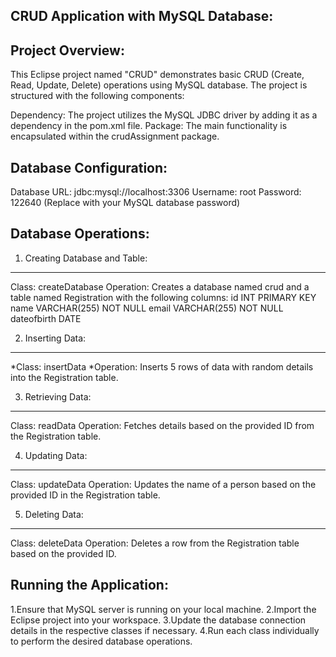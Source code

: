 CRUD Application with MySQL Database:
-------------------------------------

Project Overview:
-----------------
This Eclipse project named "CRUD" demonstrates basic CRUD (Create, Read, Update, Delete) operations using MySQL database. 
The project is structured with the following components:

Dependency: The project utilizes the MySQL JDBC driver by adding it as a dependency in the pom.xml file.
Package: The main functionality is encapsulated within the crudAssignment package.


Database Configuration:
-----------------------
Database URL: jdbc:mysql://localhost:3306
Username: root
Password: 122640 (Replace with your MySQL database password)


Database Operations:
--------------------

1. Creating Database and Table:
-------------------------------
Class: createDatabase
Operation: Creates a database named crud and a table named Registration with the following columns:
id INT PRIMARY KEY
name VARCHAR(255) NOT NULL
email VARCHAR(255) NOT NULL
dateofbirth DATE

2. Inserting Data:
------------------
*Class: insertData
*Operation: Inserts 5 rows of data with random details into the Registration table.

3. Retrieving Data:
-------------------
Class: readData
Operation: Fetches details based on the provided ID from the Registration table.

4. Updating Data:
-----------------
Class: updateData
Operation: Updates the name of a person based on the provided ID in the Registration table.

5. Deleting Data:
-----------------
Class: deleteData
Operation: Deletes a row from the Registration table based on the provided ID.

Running the Application:
------------------------
1.Ensure that MySQL server is running on your local machine.
2.Import the Eclipse project into your workspace.
3.Update the database connection details in the respective classes if necessary.
4.Run each class individually to perform the desired database operations.

